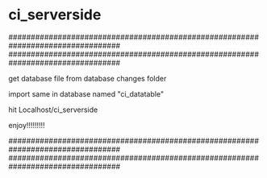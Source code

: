 # ci_serverside

#################################################################################
#################################################################################

get database file from database changes folder

import same in database named "ci_datatable"

hit Localhost/ci_serverside

enjoy!!!!!!!!!

#################################################################################
#################################################################################